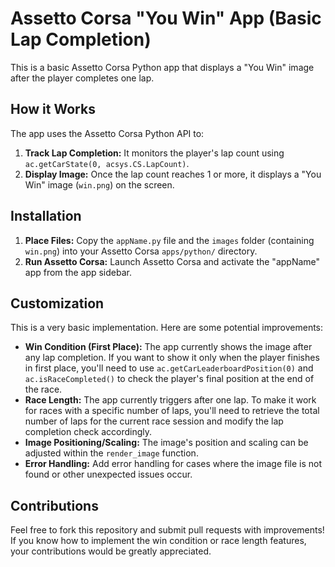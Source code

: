 # Assetto Corsa "You Win" App (Basic Lap Completion)

This is a basic Assetto Corsa Python app that displays a "You Win" image after the player completes one lap.

## How it Works

The app uses the Assetto Corsa Python API to:

1.  **Track Lap Completion:** It monitors the player's lap count using `ac.getCarState(0, acsys.CS.LapCount)`.
2.  **Display Image:** Once the lap count reaches 1 or more, it displays a "You Win" image (`win.png`) on the screen.

## Installation

1.  **Place Files:** Copy the `appName.py` file and the `images` folder (containing `win.png`) into your Assetto Corsa `apps/python/` directory.
2.  **Run Assetto Corsa:** Launch Assetto Corsa and activate the "appName" app from the app sidebar.

## Customization

This is a very basic implementation. Here are some potential improvements:

* **Win Condition (First Place):** The app currently shows the image after any lap completion. If you want to show it only when the player finishes in first place, you'll need to use `ac.getCarLeaderboardPosition(0)` and `ac.isRaceCompleted()` to check the player's final position at the end of the race.
* **Race Length:** The app currently triggers after one lap. To make it work for races with a specific number of laps, you'll need to retrieve the total number of laps for the current race session and modify the lap completion check accordingly.
* **Image Positioning/Scaling:** The image's position and scaling can be adjusted within the `render_image` function.
* **Error Handling:** Add error handling for cases where the image file is not found or other unexpected issues occur.

## Contributions

Feel free to fork this repository and submit pull requests with improvements! If you know how to implement the win condition or race length features, your contributions would be greatly appreciated.
